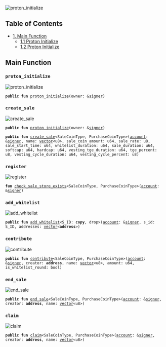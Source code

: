 ![proton_initialize](https://github.com/0xmodule/proton-architechture/blob/main/pictures/twitter-bg.png?raw=true)
## <a name='TableofContents'></a>Table of Contents

* [1. Main Function](#1-main-function)
    * [1.1 Proton Initialize](#11-proton_initialize)
    * [1.2 Proton Initialize](#11-proton_initialize)

## Main Function
### `proton_initialize`

![proton_initialize](https://github.com/0xmodule/proton-architechture/blob/main/pictures/proton_initialize.png?raw=true)

<pre><code><b>public</b> <b>fun</b> <a href="sale.md#0xcafe_sale_proton_initialize">proton_initialize</a>(owner: &<a href="">signer</a>)
</code></pre>

### `create_sale`

![create_sale](https://github.com/0xmodule/proton-architechture/blob/main/pictures/create_sale.png?raw=true)

<pre><code><b>public</b> <b>fun</b> <a href="sale.md#0xcafe_sale_init_event_manager">proton_initialize</a>(owner: &<a href="">signer</a>)
</code></pre>

<pre><code><b>public</b> <b>fun</b> <a href="sale.md#0xcafe_sale_create_sale">create_sale</a>&lt;SaleCoinType, PurchaseCoinType&gt;(<a href="">account</a>: &<a href="">signer</a>, name: <a href="">vector</a>&lt;u8&gt;, sale_coin_amount: u64, sale_rate: u8, sale_start_time: u64, whitelist_duration: u64, sale_duration: u64, softcap: u64, hardcap: u64, vesting_tge_duration: u64, tge_percent: u8, vesting_cycle_duration: u64, vesting_cycle_percent: u8)
</code></pre>

### `register`

![register](https://github.com/0xmodule/proton-architechture/blob/main/pictures/register.png?raw=true)

<pre><code><b>fun</b> <a href="sale.md#0xcafe_sale_check_sale_store_exists">check_sale_store_exists</a>&lt;SaleCoinType, PurchaseCoinType&gt;(<a href="">account</a>: &<a href="">signer</a>)
</code></pre>

### `add_whitelist`

![add_whitelist](https://github.com/0xmodule/proton-architechture/blob/main/pictures/add_whitelist.png?raw=true)

<pre><code><b>public</b> <b>fun</b> <a href="whitelist.md#0xcafe_whitelist_add_whitelist">add_whitelist</a>&lt;S_ID: <b>copy</b>, drop&gt;(<a href="">account</a>: &<a href="">signer</a>, s_id: S_ID, addresses: <a href="">vector</a>&lt;<b>address</b>&gt;)
</code></pre>

### `contribute`

![contribute](https://github.com/0xmodule/proton-architechture/blob/main/pictures/contribute.png?raw=true)

<pre><code><b>public</b> <b>fun</b> <a href="sale.md#0xcafe_sale_contribute">contribute</a>&lt;SaleCoinType, PurchaseCoinType&gt;(<a href="">account</a>: &<a href="">signer</a>, creator: <b>address</b>, name: <a href="">vector</a>&lt;u8&gt;, amount: u64, is_whitelist_round: bool)
</code></pre>

### `end_sale`

![end_sale](https://github.com/0xmodule/proton-architechture/blob/main/pictures/end_sale.png?raw=true)

<pre><code><b>public</b> <b>fun</b> <a href="sale.md#0xcafe_sale_end_sale">end_sale</a>&lt;SaleCoinType, PurchaseCoinType&gt;(<a href="">account</a>: &<a href="">signer</a>, creator: <b>address</b>, name: <a href="">vector</a>&lt;u8&gt;)
</code></pre>

### `claim`

![claim](https://github.com/0xmodule/proton-architechture/blob/main/pictures/claim.png?raw=true)

<pre><code><b>public</b> <b>fun</b> <a href="sale.md#0xcafe_sale_claim">claim</a>&lt;SaleCoinType, PurchaseCoinType&gt;(<a href="">account</a>: &<a href="">signer</a>, creator: <b>address</b>, name: <a href="">vector</a>&lt;u8&gt;)
</code></pre>

